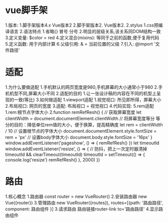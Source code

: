 # vue脚手架

  1.版本:
    1.脚手架版本4.x Vue版本2
    2.脚手架版本2. Vue版本2.
  2.stylus
    1.css预编译语言
    2.语法特点
      1.省略{} 冒号 分号
      2.明显的层级关系,该关系同DOM结构一致
      3.定义变量: $color = red
      4.定义混合(mixins): 等同于之前的函数,便于复用代码
      5.定义函数: 用于内部计算
      6.父级引用: & = 当前位置的父级
      7.引入: @import '文件路径'
# 适配

  1.为什么要做适配
    1.手机默认的网页宽度是980,手机屏幕的大小通常小于980
    2.手机机型不同,屏幕大小不同
  2.适配的目的
    1.让一张设计稿的内容在不同的机型上呈现的一致(等比)
  3.如何做适配
    1.viewport适配
      1.视觉视口: 所见即所得，屏幕大小
      2.布局视口: 网页的宽度
      3.适配: 布局视口 = 视觉视口
      4.代码实现:<meta name="viewport" content="width=device-width,initial-scale=1.0,user-scalable=no">
      5.rem适配
        1.rem:根节点字体大小
        2.function remRefResh() {
            // 获取屏幕宽度
            let clientWidth = document.documentElement.clientWidth
            // 将屏幕宽度等分 等分的目的：降低单位rem值的大小，便于换算，提高精确度
            let rem = clientWidth / 10
            // 设置根节点的字体大小
            document.documentElement.style.fontSize = rem + 'px'
              // 设置body字体大小
            document.body.style.fontSize = '16px'
          }
          window.addEventListener('pageshow', () => {
            remRefResh()
          })
          let timeoutId
          window.addEventListener('resize', () => {
            // 防抖，把上一次定时器清掉
            timeoutId && clearTimeout(timeoutId)
            timeoutId = setTimeout(() => {
              console.log('resize')
              remRefResh()
            }, 2000)
          })
# 路由

  1.核心概念
    1.路由器 const router = new VueRouter()
    2.安装路由器 new Vue({router})
    3.管理路由 new VueRouter({routes}), routes=[{path: '路由路径', component: 路由组件 }]
    3.请求路由 路由链接router-link to='路由路径'
    4.显示路由组件 <router-view />